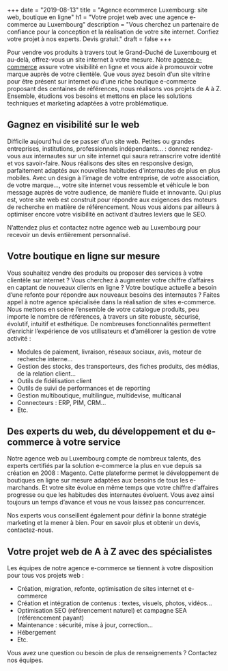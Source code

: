 +++
date = "2019-08-13"
title = "Agence ecommerce Luxembourg: site web, boutique en ligne"
h1 = "Votre projet web avec une agence e-commerce au Luxembourg"
description = "Vous cherchez un partenaire de confiance pour la conception et la réalisation de votre site internet. Confiez votre projet à nos experts. Devis gratuit."
draft = false
+++

Pour vendre vos produits à travers tout le Grand-Duché de Luxembourg et au-delà, offrez-vous un site internet à votre mesure. Notre [agence e-commerce](/agence-ecom/) assure votre visibilité en ligne et vous aide à promouvoir votre marque auprès de votre clientèle. Que vous ayez besoin d’un site vitrine pour être présent sur internet ou d’une riche boutique e-commerce proposant des centaines de références, nous réalisons vos projets de A à Z. Ensemble, étudions vos besoins et mettons en place les solutions techniques et marketing adaptées à votre problématique.

## Gagnez en visibilité sur le web

Difficile aujourd’hui de se passer d’un site web. Petites ou grandes entreprises, institutions, professionnels indépendants… : donnez rendez-vous aux internautes sur un site internet qui saura retranscrire votre identité et vos savoir-faire. Nous réalisons des sites en responsive design, parfaitement adaptés aux nouvelles habitudes d’internautes de plus en plus mobiles. Avec un design à l’image de votre entreprise, de votre association, de votre marque…, votre site internet vous ressemble et véhicule le bon message auprès de votre audience, de manière fluide et innovante. Qui plus est, votre site web est construit pour répondre aux exigences des moteurs de recherche en matière de référencement. Nous vous aidons par ailleurs à optimiser encore votre visibilité en activant d’autres leviers que le SEO.

N’attendez plus et contactez notre agence web au Luxembourg pour recevoir un devis entièrement personnalisé.

## Votre boutique en ligne sur mesure

Vous souhaitez vendre des produits ou proposer des services à votre clientèle sur internet ? Vous cherchez à augmenter votre chiffre d’affaires en captant de nouveaux clients en ligne ? Votre boutique actuelle a besoin d’une refonte pour répondre aux nouveaux besoins des internautes ? Faites appel à notre agence spécialisée dans la réalisation de sites e-commerce. Nous mettons en scène l’ensemble de votre catalogue produits, peu importe le nombre de références, à travers un site robuste, sécurisé, évolutif, intuitif et esthétique. De nombreuses fonctionnalités permettent d’enrichir l’expérience de vos utilisateurs et d’améliorer la gestion de votre activité :

-	Modules de paiement, livraison, réseaux sociaux, avis, moteur de recherche interne…
-	Gestion des stocks, des transporteurs, des fiches produits, des médias, de la relation client…
-	Outils de fidélisation client
-	Outils de suivi de performances et de reporting
-	Gestion multiboutique, multilingue, multidevise, multicanal
-	Connecteurs : ERP, PIM, CRM…
-	Etc.

## Des experts du web, du développement et du e-commerce à votre service

Notre agence web au Luxembourg compte de nombreux talents, des experts certifiés par la solution e-commerce la plus en vue depuis sa création en 2008 : Magento. Cette plateforme permet le développement de boutiques en ligne sur mesure adaptées aux besoins de tous les e-marchands. Et votre site évolue en même temps que votre chiffre d’affaires progresse ou que les habitudes des internautes évoluent. Vous avez ainsi toujours un temps d’avance et vous ne vous laissez pas concurrencer.

Nos experts vous conseillent également pour définir la bonne stratégie marketing et la mener à bien. Pour en savoir plus et obtenir un devis, contactez-nous.

## Votre projet web de A à Z avec des spécialistes

Les équipes de notre agence e-commerce se tiennent à votre disposition pour tous vos projets web :

-	Création, migration, refonte, optimisation de sites internet et e-commerce
-	Création et intégration de contenus : textes, visuels, photos, vidéos…
-	Optimisation SEO (référencement naturel) et campagne SEA (référencement payant)
-	Maintenance : sécurité, mise à jour, correction…
-	Hébergement
-	Etc.

Vous avez une question ou besoin de plus de renseignements ? Contactez nos équipes.
